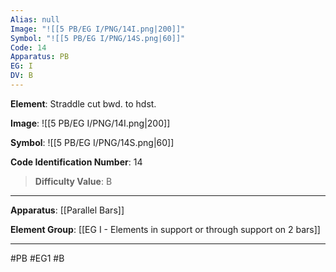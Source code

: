 ```yaml
---
Alias: null
Image: "![[5 PB/EG I/PNG/14I.png|200]]"
Symbol: "![[5 PB/EG I/PNG/14S.png|60]]"
Code: 14
Apparatus: PB
EG: I
DV: B
---
```

**Element**: Straddle cut bwd. to hdst.

**Image**:
![[5 PB/EG I/PNG/14I.png|200]]

**Symbol**:
![[5 PB/EG I/PNG/14S.png|60]]

**Code Identification Number**: 14

>**Difficulty Value**: B

___
**Apparatus**: [[Parallel Bars]]

**Element Group**: [[EG I - Elements in support or through support on 2 bars]]
___
#PB #EG1 #B
